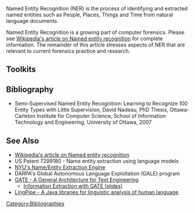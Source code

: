 Named Entity Recognition (NER) is the process of identifying and
extracted named entities such as People, Places, Things and Time from
natural language documents.

Named Entity Recognition is a growing part of computer forensics. Please
see [Wikipedia's article on Named entity
recognition](http://en.wikipedia.org/wiki/Named_entity_recognition) for
complete information. The remainder of this article stresses aspects of
NER that are relevant to current forensics practice and research.

## Toolkits

## Bibliography

- Semi-Supervised Named Entity Recognition: Learning to Recognize 100
  Entity Types with Little Supervision, David Nadeau, PhD Thesis,
  Ottawa-Carleton Institute for Computer Science, School of Information
  Technology and Engineering, University of Ottawa, 2007

## See Also

- [Wikipedia's article on Named entity
  recognition](http://en.wikipedia.org/wiki/Named_entity_recognition)
- US Patent 7299180 - Name entity extraction using language models
- [NYU's Name/Entity Extraction Engine](http://nlp.cs.nyu.edu/ene)
- DARPA's Global Autonomous Language Exploitation (GALE) program
- [GATE - A General Architecture for Text
  Engineering](http://gate.ac.uk/)
  - [Information Extraction with GATE
    (slides)](http://www.iula.upf.edu/materials/070919bontcheva.pdf)
- [LingPipe - A Java libraries for linguistic analysis of human
  language](http://alias-i.com/lingpipe/)

[Category:Bibliographies](Category:Bibliographies "wikilink")
